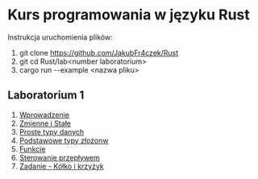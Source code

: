 # Kurs programowania w języku Rust

Instrukcja uruchomienia plików:
1) git clone https://github.com/JakubFr4czek/Rust
2) git cd Rust/lab\<number laboratorium\>
3) cargo run --example \<nazwa pliku\>

## Laboratorium 1

1) [Wprowadzenie](./lab1/examples/wprowadzenie.rs)
2) [Zmienne i Stałe](./lab1/examples/zmienne_i_stale.rs)
3) [Proste typy danych](./lab1/examples/proste_typy_danych.rs)
4) [Podstawowe typy złożonw](./lab1/examples/podstawowe_typy_zlozone.rs)
5) [Funkcje](./lab1/examples/funkcje.rs)
6) [Sterowanie przepływem](./lab1/examples/sterowanie_przeplywem.rs)
7) [Zadanie - Kółko i krzyżyk](./lab1/examples/tictactoe.rs)
